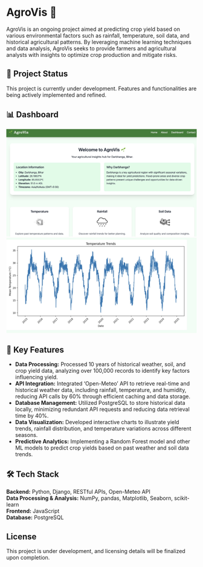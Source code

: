# AgroVis 🌱

AgroVis is an ongoing project aimed at predicting crop yield based on various environmental factors such as rainfall, temperature, soil data, and historical agricultural patterns. By leveraging machine learning techniques and data analysis, AgroVis seeks to provide farmers and agricultural analysts with insights to optimize crop production and mitigate risks.

## 📄 Project Status
This project is currently under development. Features and functionalities are being actively implemented and refined.

## 📊 Dashboard
![AgroVis Dashboard](ot/dashboard.jpg)
![AgroVis Dashboard](ot/temp_trends.jpg)

## 🚀 Key Features  
- **Data Processing:** Processed 10 years of historical weather, soil, and crop yield data, analyzing over 100,000 records to identify key factors influencing yield.  
- **API Integration:** Integrated ‘Open-Meteo’ API to retrieve real-time and historical weather data, including rainfall, temperature, and humidity, reducing API calls by 60% through efficient caching and data storage.  
- **Database Management:** Utilized PostgreSQL to store historical data locally, minimizing redundant API requests and reducing data retrieval time by 40%.  
- **Data Visualization:** Developed interactive charts to illustrate yield trends, rainfall distribution, and temperature variations across different seasons. 
- **Predictive Analytics:** Implementing a Random Forest model and other ML models to predict crop yields based on past weather and soil data trends.  

## 🛠️ Tech Stack  
**Backend:** Python, Django, RESTful APIs, Open-Meteo API  
**Data Processing & Analysis:** NumPy, pandas, Matplotlib, Seaborn, scikit-learn  
**Frontend:** JavaScript  
**Database:** PostgreSQL

## License
This project is under development, and licensing details will be finalized upon completion.



